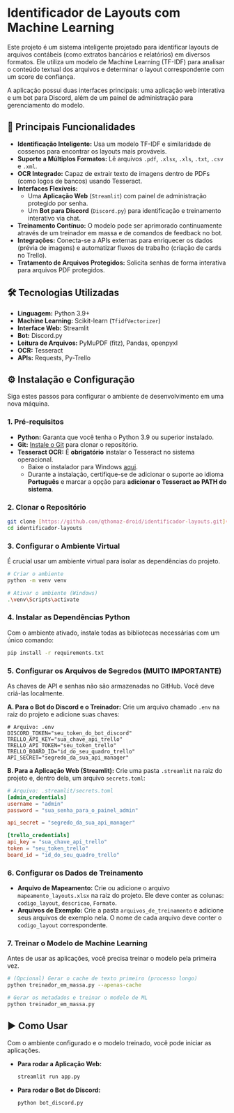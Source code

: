 # Identificador de Layouts com Machine Learning

Este projeto é um sistema inteligente projetado para identificar layouts de arquivos contábeis (como extratos bancários e relatórios) em diversos formatos. Ele utiliza um modelo de Machine Learning (TF-IDF) para analisar o conteúdo textual dos arquivos e determinar o layout correspondente com um score de confiança.

A aplicação possui duas interfaces principais: uma aplicação web interativa e um bot para Discord, além de um painel de administração para gerenciamento do modelo.

## 🚀 Principais Funcionalidades

* **Identificação Inteligente:** Usa um modelo TF-IDF e similaridade de cossenos para encontrar os layouts mais prováveis.
* **Suporte a Múltiplos Formatos:** Lê arquivos `.pdf`, `.xlsx`, `.xls`, `.txt`, `.csv` e `.xml`.
* **OCR Integrado:** Capaz de extrair texto de imagens dentro de PDFs (como logos de bancos) usando Tesseract.
* **Interfaces Flexíveis:**
    * Uma **Aplicação Web** (`Streamlit`) com painel de administração protegido por senha.
    * Um **Bot para Discord** (`Discord.py`) para identificação e treinamento interativo via chat.
* **Treinamento Contínuo:** O modelo pode ser aprimorado continuamente através de um treinador em massa e de comandos de feedback no bot.
* **Integrações:** Conecta-se a APIs externas para enriquecer os dados (prévia de imagens) e automatizar fluxos de trabalho (criação de cards no Trello).
* **Tratamento de Arquivos Protegidos:** Solicita senhas de forma interativa para arquivos PDF protegidos.

## 🛠️ Tecnologias Utilizadas

* **Linguagem:** Python 3.9+
* **Machine Learning:** Scikit-learn (`TfidfVectorizer`)
* **Interface Web:** Streamlit
* **Bot:** Discord.py
* **Leitura de Arquivos:** PyMuPDF (fitz), Pandas, openpyxl
* **OCR:** Tesseract
* **APIs:** Requests, Py-Trello

## ⚙️ Instalação e Configuração

Siga estes passos para configurar o ambiente de desenvolvimento em uma nova máquina.

### 1. Pré-requisitos

* **Python:** Garanta que você tenha o Python 3.9 ou superior instalado.
* **Git:** [Instale o Git](https://git-scm.com/downloads) para clonar o repositório.
* **Tesseract OCR:** É **obrigatório** instalar o Tesseract no sistema operacional.
    * Baixe o instalador para Windows [aqui](https://github.com/UB-Mannheim/tesseract/wiki).
    * Durante a instalação, certifique-se de adicionar o suporte ao idioma **Português** e marcar a opção para **adicionar o Tesseract ao PATH do sistema**.

### 2. Clonar o Repositório

```bash
git clone [https://github.com/qthomaz-droid/identificador-layouts.git](https://github.com/qthomaz-droid/identificador-layouts.git)
cd identificador-layouts
```

### 3. Configurar o Ambiente Virtual

É crucial usar um ambiente virtual para isolar as dependências do projeto.

```bash
# Criar o ambiente
python -m venv venv

# Ativar o ambiente (Windows)
.\venv\Scripts\activate
```

### 4. Instalar as Dependências Python

Com o ambiente ativado, instale todas as bibliotecas necessárias com um único comando:
```bash
pip install -r requirements.txt
```

### 5. Configurar os Arquivos de Segredos (MUITO IMPORTANTE)

As chaves de API e senhas não são armazenadas no GitHub. Você deve criá-las localmente.

**A. Para o Bot do Discord e o Treinador:**
Crie um arquivo chamado `.env` na raiz do projeto e adicione suas chaves:
```env
# Arquivo: .env
DISCORD_TOKEN="seu_token_do_bot_discord"
TRELLO_API_KEY="sua_chave_api_trello"
TRELLO_API_TOKEN="seu_token_trello"
TRELLO_BOARD_ID="id_do_seu_quadro_trello"
API_SECRET="segredo_da_sua_api_manager"
```

**B. Para a Aplicação Web (Streamlit):**
Crie uma pasta `.streamlit` na raiz do projeto e, dentro dela, um arquivo `secrets.toml`:
```toml
# Arquivo: .streamlit/secrets.toml
[admin_credentials]
username = "admin"
password = "sua_senha_para_o_painel_admin"

api_secret = "segredo_da_sua_api_manager"

[trello_credentials]
api_key = "sua_chave_api_trello"
token = "seu_token_trello"
board_id = "id_do_seu_quadro_trello"
```

### 6. Configurar os Dados de Treinamento

* **Arquivo de Mapeamento:** Crie ou adicione o arquivo `mapeamento_layouts.xlsx` na raiz do projeto. Ele deve conter as colunas: `codigo_layout`, `descricao`, `Formato`.
* **Arquivos de Exemplo:** Crie a pasta `arquivos_de_treinamento` e adicione seus arquivos de exemplo nela. O nome de cada arquivo deve conter o `codigo_layout` correspondente.

### 7. Treinar o Modelo de Machine Learning

Antes de usar as aplicações, você precisa treinar o modelo pela primeira vez.
```bash
# (Opcional) Gerar o cache de texto primeiro (processo longo)
python treinador_em_massa.py --apenas-cache

# Gerar os metadados e treinar o modelo de ML
python treinador_em_massa.py
```

## ▶️ Como Usar

Com o ambiente configurado e o modelo treinado, você pode iniciar as aplicações.

* **Para rodar a Aplicação Web:**
    ```bash
    streamlit run app.py
    ```

* **Para rodar o Bot do Discord:**
    ```bash
    python bot_discord.py
    ```